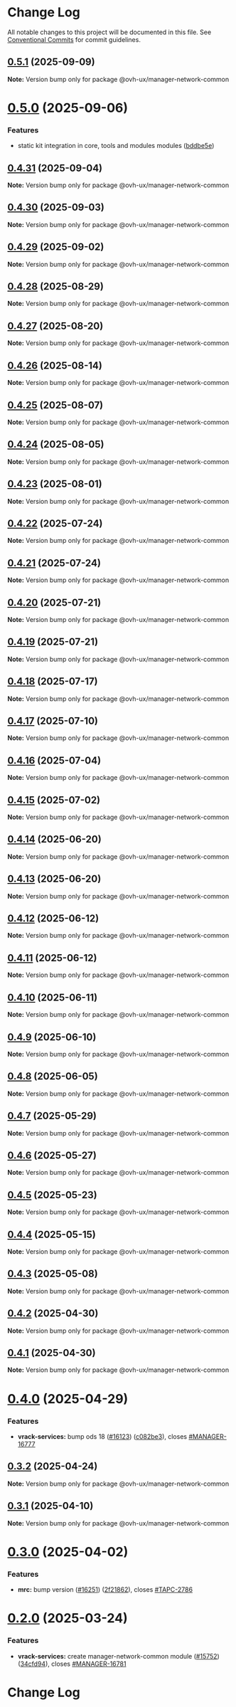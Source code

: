 # Change Log

All notable changes to this project will be documented in this file.
See [Conventional Commits](https://conventionalcommits.org) for commit guidelines.

## [0.5.1](https://github.com/ovh/manager/compare/@ovh-ux/manager-network-common@0.5.0...@ovh-ux/manager-network-common@0.5.1) (2025-09-09)

**Note:** Version bump only for package @ovh-ux/manager-network-common





# [0.5.0](https://github.com/ovh/manager/compare/@ovh-ux/manager-network-common@0.4.31...@ovh-ux/manager-network-common@0.5.0) (2025-09-06)


### Features

* static kit integration in core, tools and modules modules ([bddbe5e](https://github.com/ovh/manager/commit/bddbe5e07453c8a657f2ca216d48d1f6f2bc0ca5))





## [0.4.31](https://github.com/ovh/manager/compare/@ovh-ux/manager-network-common@0.4.30...@ovh-ux/manager-network-common@0.4.31) (2025-09-04)

**Note:** Version bump only for package @ovh-ux/manager-network-common





## [0.4.30](https://github.com/ovh/manager/compare/@ovh-ux/manager-network-common@0.4.29...@ovh-ux/manager-network-common@0.4.30) (2025-09-03)

**Note:** Version bump only for package @ovh-ux/manager-network-common





## [0.4.29](https://github.com/ovh/manager/compare/@ovh-ux/manager-network-common@0.4.28...@ovh-ux/manager-network-common@0.4.29) (2025-09-02)

**Note:** Version bump only for package @ovh-ux/manager-network-common





## [0.4.28](https://github.com/ovh/manager/compare/@ovh-ux/manager-network-common@0.4.27...@ovh-ux/manager-network-common@0.4.28) (2025-08-29)

**Note:** Version bump only for package @ovh-ux/manager-network-common





## [0.4.27](https://github.com/ovh/manager/compare/@ovh-ux/manager-network-common@0.4.26...@ovh-ux/manager-network-common@0.4.27) (2025-08-20)

**Note:** Version bump only for package @ovh-ux/manager-network-common





## [0.4.26](https://github.com/ovh/manager/compare/@ovh-ux/manager-network-common@0.4.25...@ovh-ux/manager-network-common@0.4.26) (2025-08-14)

**Note:** Version bump only for package @ovh-ux/manager-network-common





## [0.4.25](https://github.com/ovh/manager/compare/@ovh-ux/manager-network-common@0.4.24...@ovh-ux/manager-network-common@0.4.25) (2025-08-07)

**Note:** Version bump only for package @ovh-ux/manager-network-common





## [0.4.24](https://github.com/ovh/manager/compare/@ovh-ux/manager-network-common@0.4.23...@ovh-ux/manager-network-common@0.4.24) (2025-08-05)

**Note:** Version bump only for package @ovh-ux/manager-network-common





## [0.4.23](https://github.com/ovh/manager/compare/@ovh-ux/manager-network-common@0.4.22...@ovh-ux/manager-network-common@0.4.23) (2025-08-01)

**Note:** Version bump only for package @ovh-ux/manager-network-common





## [0.4.22](https://github.com/ovh/manager/compare/@ovh-ux/manager-network-common@0.4.21...@ovh-ux/manager-network-common@0.4.22) (2025-07-24)

**Note:** Version bump only for package @ovh-ux/manager-network-common





## [0.4.21](https://github.com/ovh/manager/compare/@ovh-ux/manager-network-common@0.4.20...@ovh-ux/manager-network-common@0.4.21) (2025-07-24)

**Note:** Version bump only for package @ovh-ux/manager-network-common





## [0.4.20](https://github.com/ovh/manager/compare/@ovh-ux/manager-network-common@0.4.19...@ovh-ux/manager-network-common@0.4.20) (2025-07-21)

**Note:** Version bump only for package @ovh-ux/manager-network-common





## [0.4.19](https://github.com/ovh/manager/compare/@ovh-ux/manager-network-common@0.4.18...@ovh-ux/manager-network-common@0.4.19) (2025-07-21)

**Note:** Version bump only for package @ovh-ux/manager-network-common





## [0.4.18](https://github.com/ovh/manager/compare/@ovh-ux/manager-network-common@0.4.17...@ovh-ux/manager-network-common@0.4.18) (2025-07-17)

**Note:** Version bump only for package @ovh-ux/manager-network-common





## [0.4.17](https://github.com/ovh/manager/compare/@ovh-ux/manager-network-common@0.4.16...@ovh-ux/manager-network-common@0.4.17) (2025-07-10)

**Note:** Version bump only for package @ovh-ux/manager-network-common





## [0.4.16](https://github.com/ovh/manager/compare/@ovh-ux/manager-network-common@0.4.15...@ovh-ux/manager-network-common@0.4.16) (2025-07-04)

**Note:** Version bump only for package @ovh-ux/manager-network-common





## [0.4.15](https://github.com/ovh/manager/compare/@ovh-ux/manager-network-common@0.4.14...@ovh-ux/manager-network-common@0.4.15) (2025-07-02)

**Note:** Version bump only for package @ovh-ux/manager-network-common





## [0.4.14](https://github.com/ovh/manager/compare/@ovh-ux/manager-network-common@0.4.13...@ovh-ux/manager-network-common@0.4.14) (2025-06-20)

**Note:** Version bump only for package @ovh-ux/manager-network-common





## [0.4.13](https://github.com/ovh/manager/compare/@ovh-ux/manager-network-common@0.4.12...@ovh-ux/manager-network-common@0.4.13) (2025-06-20)

**Note:** Version bump only for package @ovh-ux/manager-network-common





## [0.4.12](https://github.com/ovh/manager/compare/@ovh-ux/manager-network-common@0.4.11...@ovh-ux/manager-network-common@0.4.12) (2025-06-12)

**Note:** Version bump only for package @ovh-ux/manager-network-common





## [0.4.11](https://github.com/ovh/manager/compare/@ovh-ux/manager-network-common@0.4.10...@ovh-ux/manager-network-common@0.4.11) (2025-06-12)

**Note:** Version bump only for package @ovh-ux/manager-network-common





## [0.4.10](https://github.com/ovh/manager/compare/@ovh-ux/manager-network-common@0.4.9...@ovh-ux/manager-network-common@0.4.10) (2025-06-11)

**Note:** Version bump only for package @ovh-ux/manager-network-common





## [0.4.9](https://github.com/ovh/manager/compare/@ovh-ux/manager-network-common@0.4.8...@ovh-ux/manager-network-common@0.4.9) (2025-06-10)

**Note:** Version bump only for package @ovh-ux/manager-network-common





## [0.4.8](https://github.com/ovh/manager/compare/@ovh-ux/manager-network-common@0.4.7...@ovh-ux/manager-network-common@0.4.8) (2025-06-05)

**Note:** Version bump only for package @ovh-ux/manager-network-common





## [0.4.7](https://github.com/ovh/manager/compare/@ovh-ux/manager-network-common@0.4.6...@ovh-ux/manager-network-common@0.4.7) (2025-05-29)

**Note:** Version bump only for package @ovh-ux/manager-network-common





## [0.4.6](https://github.com/ovh/manager/compare/@ovh-ux/manager-network-common@0.4.5...@ovh-ux/manager-network-common@0.4.6) (2025-05-27)

**Note:** Version bump only for package @ovh-ux/manager-network-common





## [0.4.5](https://github.com/ovh/manager/compare/@ovh-ux/manager-network-common@0.4.4...@ovh-ux/manager-network-common@0.4.5) (2025-05-23)

**Note:** Version bump only for package @ovh-ux/manager-network-common





## [0.4.4](https://github.com/ovh/manager/compare/@ovh-ux/manager-network-common@0.4.3...@ovh-ux/manager-network-common@0.4.4) (2025-05-15)

**Note:** Version bump only for package @ovh-ux/manager-network-common





## [0.4.3](https://github.com/ovh/manager/compare/@ovh-ux/manager-network-common@0.4.2...@ovh-ux/manager-network-common@0.4.3) (2025-05-08)

**Note:** Version bump only for package @ovh-ux/manager-network-common





## [0.4.2](https://github.com/ovh/manager/compare/@ovh-ux/manager-network-common@0.4.1...@ovh-ux/manager-network-common@0.4.2) (2025-04-30)

**Note:** Version bump only for package @ovh-ux/manager-network-common





## [0.4.1](https://github.com/ovh/manager/compare/@ovh-ux/manager-network-common@0.4.0...@ovh-ux/manager-network-common@0.4.1) (2025-04-30)

**Note:** Version bump only for package @ovh-ux/manager-network-common





# [0.4.0](https://github.com/ovh/manager/compare/@ovh-ux/manager-network-common@0.3.2...@ovh-ux/manager-network-common@0.4.0) (2025-04-29)


### Features

* **vrack-services:** bump ods 18 ([#16123](https://github.com/ovh/manager/issues/16123)) ([c082be3](https://github.com/ovh/manager/commit/c082be33ef1cd4efd7b6534052dbad72695e0b39)), closes [#MANAGER-16777](https://github.com/ovh/manager/issues/MANAGER-16777)





## [0.3.2](https://github.com/ovh/manager/compare/@ovh-ux/manager-network-common@0.3.1...@ovh-ux/manager-network-common@0.3.2) (2025-04-24)

**Note:** Version bump only for package @ovh-ux/manager-network-common





## [0.3.1](https://github.com/ovh/manager/compare/@ovh-ux/manager-network-common@0.3.0...@ovh-ux/manager-network-common@0.3.1) (2025-04-10)

**Note:** Version bump only for package @ovh-ux/manager-network-common





# [0.3.0](https://github.com/ovh/manager/compare/@ovh-ux/manager-network-common@0.2.0...@ovh-ux/manager-network-common@0.3.0) (2025-04-02)


### Features

* **mrc:** bump version ([#16251](https://github.com/ovh/manager/issues/16251)) ([2f21862](https://github.com/ovh/manager/commit/2f218623919905e69d012c53474613785fe76991)), closes [#TAPC-2786](https://github.com/ovh/manager/issues/TAPC-2786)





# [0.2.0](https://github.com/ovh/manager/compare/@ovh-ux/manager-network-common@0.1.0...@ovh-ux/manager-network-common@0.2.0) (2025-03-24)


### Features

* **vrack-services:** create manager-network-common module ([#15752](https://github.com/ovh/manager/issues/15752)) ([34cfd94](https://github.com/ovh/manager/commit/34cfd9495c4f9c5d375309eb90034e2b535c4afa)), closes [#MANAGER-16781](https://github.com/ovh/manager/issues/MANAGER-16781)





# Change Log
